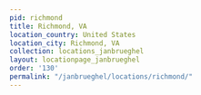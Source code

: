 ```yaml
---
pid: richmond
title: Richmond, VA
location_country: United States
location_city: Richmond, VA
collection: locations_janbrueghel
layout: locationpage_janbrueghel
order: '130'
permalink: "/janbrueghel/locations/richmond/"
---
```

